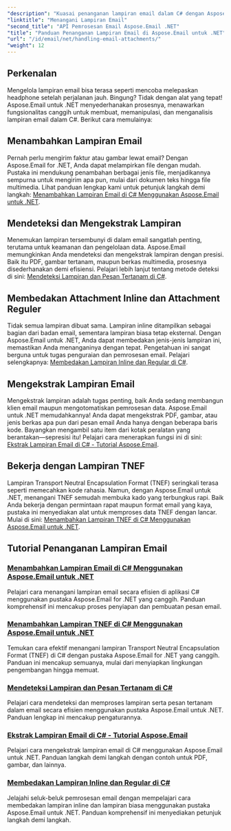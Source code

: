 ```yaml
---
"description": "Kuasai penanganan lampiran email dalam C# dengan Aspose.Email untuk .NET. Jelajahi cara menambahkan, mendeteksi, mengekstrak, dan membedakan lampiran dengan panduan langkah demi langkah."
"linktitle": "Menangani Lampiran Email"
"second_title": "API Pemrosesan Email Aspose.Email .NET"
"title": "Panduan Penanganan Lampiran Email di Aspose.Email untuk .NET"
"url": "/id/email/net/handling-email-attachments/"
"weight": 12
---
```


## Perkenalan

Mengelola lampiran email bisa terasa seperti mencoba melepaskan headphone setelah perjalanan jauh. Bingung? Tidak dengan alat yang tepat! Aspose.Email untuk .NET menyederhanakan prosesnya, menawarkan fungsionalitas canggih untuk membuat, memanipulasi, dan menganalisis lampiran email dalam C#. Berikut cara memulainya:  

## Menambahkan Lampiran Email  

Pernah perlu mengirim faktur atau gambar lewat email? Dengan Aspose.Email for .NET, Anda dapat melampirkan file dengan mudah. Pustaka ini mendukung penambahan berbagai jenis file, menjadikannya sempurna untuk mengirim apa pun, mulai dari dokumen teks hingga file multimedia. Lihat panduan lengkap kami untuk petunjuk langkah demi langkah: [Menambahkan Lampiran Email di C# Menggunakan Aspose.Email untuk .NET](./add-email-attachments-in-csharp/).  

## Mendeteksi dan Mengekstrak Lampiran  

Menemukan lampiran tersembunyi di dalam email sangatlah penting, terutama untuk keamanan dan pengelolaan data. Aspose.Email memungkinkan Anda mendeteksi dan mengekstrak lampiran dengan presisi. Baik itu PDF, gambar tertanam, maupun berkas multimedia, prosesnya disederhanakan demi efisiensi. Pelajari lebih lanjut tentang metode deteksi di sini: [Mendeteksi Lampiran dan Pesan Tertanam di C#](./detecting-attachment-and-embedded-message-in-csharp/).  

## Membedakan Attachment Inline dan Attachment Reguler  

Tidak semua lampiran dibuat sama. Lampiran inline ditampilkan sebagai bagian dari badan email, sementara lampiran biasa tetap eksternal. Dengan Aspose.Email untuk .NET, Anda dapat membedakan jenis-jenis lampiran ini, memastikan Anda menanganinya dengan tepat. Pengetahuan ini sangat berguna untuk tugas penguraian dan pemrosesan email. Pelajari selengkapnya: [Membedakan Lampiran Inline dan Regular di C#](./distinguishing-inline-and-regular-attachments-in-csharp/).  

## Mengekstrak Lampiran Email  

Mengekstrak lampiran adalah tugas penting, baik Anda sedang membangun klien email maupun mengotomatiskan pemrosesan data. Aspose.Email untuk .NET memudahkannya! Anda dapat mengekstrak PDF, gambar, atau jenis berkas apa pun dari pesan email Anda hanya dengan beberapa baris kode. Bayangkan mengambil satu item dari kotak peralatan yang berantakan—sepresisi itu! Pelajari cara menerapkan fungsi ini di sini: [Ekstrak Lampiran Email di C# - Tutorial Aspose.Email](./extract-email-attachments-in-csharp/).  

## Bekerja dengan Lampiran TNEF  

Lampiran Transport Neutral Encapsulation Format (TNEF) seringkali terasa seperti memecahkan kode rahasia. Namun, dengan Aspose.Email untuk .NET, menangani TNEF semudah membuka kado yang terbungkus rapi. Baik Anda bekerja dengan permintaan rapat maupun format email yang kaya, pustaka ini menyediakan alat untuk memproses data TNEF dengan lancar. Mulai di sini: [Menambahkan Lampiran TNEF di C# Menggunakan Aspose.Email untuk .NET](./add-tnef-attachments-in-csharp/).  

## Tutorial Penanganan Lampiran Email
### [Menambahkan Lampiran Email di C# Menggunakan Aspose.Email untuk .NET](./add-email-attachments-in-csharp/)
Pelajari cara menangani lampiran email secara efisien di aplikasi C# menggunakan pustaka Aspose.Email for .NET yang canggih. Panduan komprehensif ini mencakup proses penyiapan dan pembuatan pesan email.
### [Menambahkan Lampiran TNEF di C# Menggunakan Aspose.Email untuk .NET](./add-tnef-attachments-in-csharp/)
Temukan cara efektif menangani lampiran Transport Neutral Encapsulation Format (TNEF) di C# dengan pustaka Aspose.Email for .NET yang canggih. Panduan ini mencakup semuanya, mulai dari menyiapkan lingkungan pengembangan hingga memuat.
### [Mendeteksi Lampiran dan Pesan Tertanam di C#](./detecting-attachment-and-embedded-message-in-csharp/)
Pelajari cara mendeteksi dan memproses lampiran serta pesan tertanam dalam email secara efisien menggunakan pustaka Aspose.Email untuk .NET. Panduan lengkap ini mencakup pengaturannya.
### [Ekstrak Lampiran Email di C# - Tutorial Aspose.Email](./extract-email-attachments-in-csharp/)
Pelajari cara mengekstrak lampiran email di C# menggunakan Aspose.Email untuk .NET. Panduan langkah demi langkah dengan contoh untuk PDF, gambar, dan lainnya.
### [Membedakan Lampiran Inline dan Regular di C#](./distinguishing-inline-and-regular-attachments-in-csharp/)
Jelajahi seluk-beluk pemrosesan email dengan mempelajari cara membedakan lampiran inline dan lampiran biasa menggunakan pustaka Aspose.Email untuk .NET. Panduan komprehensif ini menyediakan petunjuk langkah demi langkah.